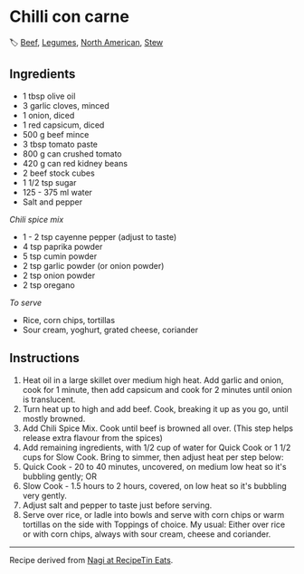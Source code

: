 # Chilli con carne

🏷  [Beef](../ingredients/beef.md), [Legumes](../ingredients/legumes.md), [North American](../cuisines/north-american.md), [Stew](../tags/stew.md)

## Ingredients

- 1 tbsp olive oil
- 3 garlic cloves, minced
- 1 onion, diced
- 1 red capsicum, diced
- 500 g beef mince
- 3 tbsp tomato paste
- 800 g can crushed tomato
- 420 g can red kidney beans
- 2 beef stock cubes
- 1 1/2 tsp sugar
- 125 - 375 ml water
- Salt and pepper

*Chili spice mix*

- 1 - 2 tsp cayenne pepper (adjust to taste)
- 4 tsp paprika powder
- 5 tsp cumin powder
- 2 tsp garlic powder (or onion powder)
- 2 tsp onion powder
- 2 tsp oregano

*To serve*

- Rice, corn chips, tortillas
- Sour cream, yoghurt, grated cheese, coriander

## Instructions

1. Heat oil in a large skillet over medium high heat. Add garlic and onion, cook for 1 minute, then add capsicum and cook for 2 minutes until onion is translucent.
2. Turn heat up to high and add beef. Cook, breaking it up as you go, until mostly browned.
3. Add Chili Spice Mix. Cook until beef is browned all over. (This step helps release extra flavour from the spices)
4. Add remaining ingredients, with 1/2 cup of water for Quick Cook or 1 1/2 cups for Slow Cook. Bring to simmer, then adjust heat per step below:
5. Quick Cook - 20 to 40 minutes, uncovered, on medium low heat so it's bubbling gently; OR
6. Slow Cook - 1.5 hours to 2 hours, covered, on low heat so it's bubbling very gently.
7. Adjust salt and pepper to taste just before serving.
8. Serve over rice, or ladle into bowls and serve with corn chips or warm tortillas on the side with Toppings of choice. My usual: Either over rice or with corn chips, always with sour cream, cheese and coriander.

---

Recipe derived from [Nagi at RecipeTin Eats](https://www.recipetineats.com/chilli-con-carne/).
